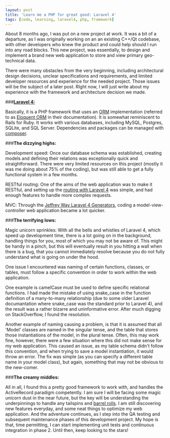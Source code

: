 ```yaml
---
layout: post
title: 'Learn me a PHP for great good: Laravel 4'
tags: [code, learning, laravel4, php, framework]
---
```


About 8 months ago, I was put on a new project at work. It was a bit of a departure, as I was originally working on an an existing C++/Qt codebase, with other developers who knew the product and could help should I run into any road blocks. This new project, was essentially, to design and implement a brand new web application to store and view primary geo-technical data.

There were many obstacles from the very beginning, including architectural design decisions, unclear specifications and requirements, and limited developer resources and experience for the needed project. Those issues will be the subject of a later post. RIght now, I will just write about my experience with the framework and architecture decision we made.

###**[Laravel 4:](http://laravel.com/)**

Basically, it is a PHP framework that uses an [ORM](http://en.wikipedia.org/wiki/Object-relational_mapping) implementation (referred to as [Eloquent ORM](http://laravel.com/docs/eloquent) in their documentation). It is somewhat reminiscent to Rails for Ruby. It works with various databases, including MySQL, Postgres, SQLite, and SQL Server. Dependencies and packages can be managed with [composer](http://getcomposer.org/).

###**The dizzying highs:**

Development speed: Once our database schema was established, creating models and defining their relations was exceptionally quick and straightforward. There were very limited resources on this project (mostly it was me doing about 75% of the coding), but was still able to get a fully functional system in a few months.

RESTful routing: One of the aims of the web application was to make it RESTful, and setting up the [routing with Laravel 4](http://laravel.com/docs/routing) was simple, and had enough features to handle more complex requests.

MVC: Through the [Jeffrey Way Laravel 4 Generators](https://github.com/JeffreyWay/Laravel-4-Generators), coding a model-view-controller web application became a lot quicker.

###**The terrifying lows:**

Magic unicorn sprinkles: With all the bells and whistles of Laravel 4, which speed up development time, there is a lot going on in the background, handling things for you, most of which you may not be aware of. This might be handy in a pinch, but this will eventually result in you hitting a wall when there is a bug, that you cannot immediately resolve because you do not fully understand what is going on under the hood.

One issue I encountered was naming of certain functions, classes, or tables, must follow a specific convention in order to work within the web application.

One example is camelCase must be used to define specific relational functions. I had made the mistake of using snake_case in the function definition of a many-to-many relationship (due to some older Laravel documantation where snake_case was the standard prior to Laravel 4), and the result was a rather bizarre and uninformative error. After much digging on StackOverflow, I found the resolution.

Another example of naming causing a problem, is that it is assumed that all 'Model' classes are named in the singular tense, and the table that stores those instantiations of the model, in the plural tense. Often, this may work fine, however, there were a few situation where this did not make sense for my web application. This caused an issue, as my table schema didn't follow this convention, and when trying to save a model instantiation, it would throw an error. The fix was simple (as you can specify a different table name in your model class), but again, something that may not be obvious to the new-comer.

###**The creamy middles:** 

All in all, I found this a pretty good framework to work with, and handles the ActiveRecord paradigm competently. I am sure I will be facing some magic unicorn dust in the near future, but the key will be understanding the underpinnings to handle any tailspins and [barrel rolls](http://tinyurl.com/lpfef3n). I am still discovering new features everyday, and some neat things to optimize my web application. And the adventure continues, as I step into the QA testing and subsequent maintenance phases of this development project. My hope is that, time permitting, I can start implementing unit tests and continuous integration in phase 2. Until then, keep looking to the stars!

